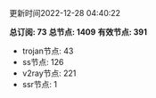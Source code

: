 更新时间2022-12-28 04:40:22

**总订阅: 73**
**总节点: 1409**
**有效节点: 391**
- trojan节点: 43
- ss节点: 126
- v2ray节点: 221
- ssr节点: 1
